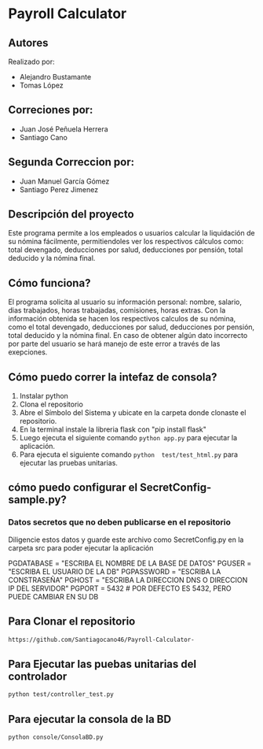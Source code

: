 # Payroll Calculator 

## Autores 
Realizado por: 
- Alejandro Bustamante 
- Tomas López 
## Correciones por:
- Juan José Peñuela Herrera
- Santiago Cano
## Segunda Correccion por:
- Juan Manuel García Gómez
- Santiago Perez Jimenez 

## Descripción del proyecto 
Este programa permite a los empleados o usuarios calcular la liquidación de su nómina fácilmente, permitiendoles 
ver los respectivos cálculos como: total devengado, deducciones por salud, deducciones por pensión, total deducido y la nómina final. 

## Cómo funciona?
El programa solicita al usuario su información personal: nombre, salario, dias trabajados, horas trabajadas, 
comisiones, horas extras. Con la información obtenida se hacen los respectivos calculos de su nómina, como el total devengado, deducciones por salud, deducciones por pensión, total deducido y la nómina final. 
En caso de obtener algún dato incorrecto por parte del usuario se hará manejo de este error a través de las exepciones. 

## Cómo puedo correr la intefaz de consola?
1. Instalar python 
2. Clona el repositorio 
3. Abre el Símbolo del Sistema y ubicate en la carpeta donde clonaste el repositorio. 
4. En la terminal instale la libreria flask con "pip install flask"
5. Luego ejecuta el siguiente comando `python app.py` para ejecutar la aplicación.
6. Para ejecuta el siguiente comando `python  test/test_html.py` para ejecutar las pruebas unitarias.



## cómo puedo configurar el SecretConfig-sample.py?
### Datos secretos que no deben publicarse en el repositorio

Diligencie estos datos y guarde este archivo como SecretConfig.py en la carpeta src
para poder ejecutar la aplicación

PGDATABASE = "ESCRIBA EL NOMBRE DE LA BASE DE DATOS"
PGUSER = "ESCRIBA EL USUARIO DE LA DB"
PGPASSWORD = "ESCRIBA LA CONSTRASEÑA"
PGHOST = "ESCRIBA LA DIRECCION DNS O DIRECCION IP DEL SERVIDOR"
PGPORT = 5432 # POR DEFECTO ES 5432, PERO PUEDE CAMBIAR EN SU DB


## Para Clonar el repositorio
```markdown
https://github.com/Santiagocano46/Payroll-Calculator-
```

## Para Ejecutar las puebas unitarias del controlador
```markdown
python test/controller_test.py
```

## Para ejecutar la consola de la BD
```markdown
python console/ConsolaBD.py
```